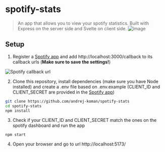 # spotify-stats
>An app that allows you to view your spotify statistics. Built with Express on the server side and Svelte on client side.
![image](https://user-images.githubusercontent.com/97840968/217775268-77c78727-9695-4bf6-ae58-edbe8a130d83.png)

## Setup
1. Register a [Spotify app](https://developer.spotify.com/dashboard/) and add http://localhost:3000/callback to its callback urls (**Make sure to save the settings!**)

![Spotify callback url](https://user-images.githubusercontent.com/97840968/217767243-849dc51f-1358-4363-b3eb-52974e6cebef.png)

2. Clone this repository, install dependencies (make sure you have Node installed) and create a .env file based on .env.example (CLIENT_ID and CLIENT_SECRET are provided in the [Spotify app](https://developer.spotify.com/dashboard/))
```bash
git clone https://github.com/andrej-koman/spotify-stats
cd spotify-stats
npm install
```

3. Check if your CLIENT_ID and CLIENT_SECRET match the ones on the spotify dashboard and run the app
```
npm start
```
4. Open your browser and go to url http://localhost:5173/
